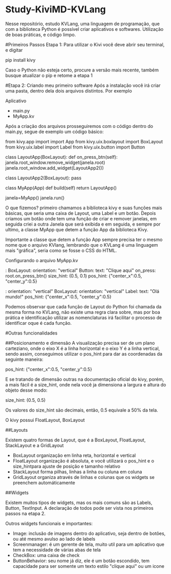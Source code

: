 # Study-KiviMD-KVLang
Nesse repositório, estudo KVLang, uma linguagem de programação, que com a biblioteca Python é possível criar aplicativos e softwares. Utilização de boas práticas, e código limpo. 

#Primeiros Passos
Etapa 1: Para utilizar o Kivi você deve abrir seu terminal, e digitar 

pip install kivy

Caso o Python não esteja certo, procure a versão mais recente, também busque atualizar o pip e retome a etapa 1

#Etapa 2: Criando meu primeiro software
Após a instalação você irá criar uma pasta, dentro dela dois arquivos distintos. Por exemplo

Aplicativo
  - main.py
  - MyApp.kv

Após a criação dos arquivos prosseguiremos com o código dentro do main.py, segue de exemplo um código básico: 

from kivy.app import import App 
from kivy.uix.boxlayout import BoxLayout
from kivy.uix.label import Label
from kivy.uix.button import Button

class LayoutApp(BoxLayout):
  def on_press_btn(self):
    janela.root_window.remove_widget(janela.root)
    janela.root_window.add_widget(LayoutApp2())

class LayoutApp2(BoxLayout):
  pass

class MyApp(App)
  def build(self)
    return LayoutApp()

janela=MyApp()
janela.run()

O que fizemos? primeiro chamamos a biblioteca kivy e suas funções mais básicas, que seria uma caixa de Layout, uma Label e um botão. Depois criamos um botão onde tem uma função de criar e remover janelas, em seguida criei a outra Janela que será exibida e em seguida, e sempre por ultimo, a classe MyApp que detem a função App da biblioteca Kivy. 

Importante a classe que detem a função App sempre precisa ter o mesmo nome que o arquivo KVlang, lembrando que o KVLang é uma linguagem mais "gráfica", seria como se fosse o CSS do HTML. 

Configurando o arquivo MyApp.kv

<LayoutApp>:
  BoxLayout:
    orientation: "vertical"
    Button:
      text: "Clique aqui"
      on_press: root.on_press_btn()
      size_hint: (0.5, 0.1)
      pos_hint: {"center_x":0.5, "center_y":0.5}

<LayoutApp2>:
   orientation: "vertical"
   BoxLayout:
     orientation: "vertical"
     Label:
       text: "Olá mundo!"
       pos_hint: {"center_x":0.5, "center_y":0.5}


Podemos observar que cada função de Layout do Python foi chamada da mesma forma no KVLang, não existe uma regra clara sobre, mas por boa prática e identificação utilizar as nomenclaturas irá facilitar o processo de identificar oque é cada função. 

#Outras funcionalidades

##Posicionamento e dimensão
A visualização precisa ser de um plano carteziano, onde o eixo X é a linha horizontal e o eixo Y é a linha vertical, sendo assim, conseguimos utilizar o pos_hint para dar as coordenadas da seguinte maneira: 

pos_hint: {"center_x":0.5, "center_y":0.5}

E se tratando de dimensão outras na documentação oficial do kivy, porém, a mais fácil é a size_hint, onde nela você ja dimensiona a largura e altura do objeto desse modo: 

size_hint: (0.5, 0.5)

Os valores do size_hint são decimais, então, 0.5 equivale a 50% da tela. 

O kivy possui FloatLayout, BoxLayout

##Layouts

Existem quatro formas de Layout, que é a BoxLayout, FloatLayout, StackLayout e a GridLayout

- BoxLayout organização em linha reta, horizontal e vertical
- FloatLayout organização é absoluta, e você utilizará o pos_hint e o size_hintpara ajuste de posição e tamanho relativo
- StackLayout forma pilhas, linhas a linha ou coluna em coluna
- GridLayout organiza através de linhas e colunas que os widgets se preenchem automáticamente

##Widgets

Existem muitos tipos de widgets, mas os mais comuns são as Labels, Button, TextInput. A declaração de todos pode ser vista nos primeiros passos na etapa 2. 

Outros widgets funcionais e importantes: 
- Image: inclusão de imagens dentro do aplicativo, seja dentro de botões, ou até mesmo avulso ao lado de labels
- Screenmanager: é um gerente de tela, muito util para um aplicativo que tem a necessidade de várias abas de tela
- CheckBox: uma caixa de check
- ButtonBehavior: seu nome já diz, ele é um botão escondido, tem capacidade para ser somente um texto estilo "clique aqui" ou um icone
        


